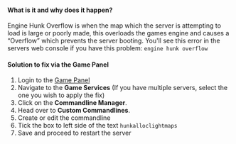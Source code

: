 #### What is it and why does it happen?
Engine Hunk Overflow is when the map which the server is attempting to load is large or poorly made, this overloads the games engine and causes a “Overflow” which prevents the server booting.
You'll see this error in the servers web console if you have this problem: `engine hunk overflow`

#### Solution to fix via the Game Panel
 1. Login to the [Game Panel](https://gamepanel.hexanenetworks.com)
 2. Navigate to the **Game Services**
	(If you have multiple servers, select the one you wish to apply the fix)
 3. Click on the **Commandline Manager**.
 4. Head over to **Custom Commandlines**.
 5. Create or edit the commandline 
 6. Tick the box to left side of the text ``hunkalloclightmaps``
 7. Save and proceed to restart the server